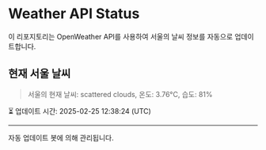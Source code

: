 
# Weather API Status

이 리포지토리는 OpenWeather API를 사용하여 서울의 날씨 정보를 자동으로 업데이트합니다.

## 현재 서울 날씨
> 서울의 현재 날씨: scattered clouds, 온도: 3.76°C, 습도: 81%

⏳ 업데이트 시간: 2025-02-25 12:38:24 (UTC)

---
자동 업데이트 봇에 의해 관리됩니다.
